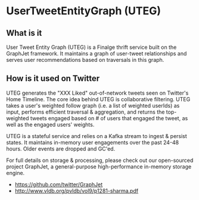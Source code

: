 # UserTweetEntityGraph (UTEG)

## What is it
User Tweet Entity Graph (UTEG) is a Finalge thrift service built on the GraphJet framework. It maintains a graph of user-tweet relationships and serves user recommendations based on traversals in this graph.

## How is it used on Twitter
UTEG generates the "XXX Liked" out-of-network tweets seen on Twitter's Home Timeline.
The core idea behind UTEG is collaborative filtering. UTEG takes a user's weighted follow graph (i.e. a list of weighted userIds) as input,
performs efficient traversal & aggregation, and returns the top-weighted tweets engaged based on # of users that engaged the tweet, as well as
the engaged users' weights.

UTEG is a stateful service and relies on a Kafka stream to ingest & persist states. It maintains in-memory user engagements over the past
24-48 hours. Older events are dropped and GC'ed.

For full details on storage & processing, please check out our open-sourced project GraphJet, a general-purpose high-performance in-memory storage engine.
- https://github.com/twitter/GraphJet
- http://www.vldb.org/pvldb/vol9/p1281-sharma.pdf
